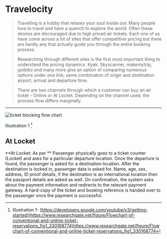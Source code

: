 # Travelocity

> Travelling is a hobby that relaxes your soul inside out. Many people love to travel and have a quench to explore the world. Often these desires are discouraged due to high priced air tickets. Each one of us have come across a lot of sites that offer competitive pricing but there are hardly any that actually guide you through the entire booking process. 
>
> Researching through different sites is the first most important thing to understand the pricing dynamics. Kyak. Skyscanner, makemytrip, goibibo and many more give an option of comparing numerous options under one link; same combination of origin and destination airport, arrival and departure time.  

> There are two channels through which a customer can buy an air ticket – Online or At Locket. Depending on the channel used, the process flow differs marginally. 

----------------------------------------------------------------------------------

![ticket blocking flow chart](https://github.com/mayuri0409/Assignments_iimskills/assets/147300377/04f010b0-b206-4631-a1de-f13bc62e9e78)

Illustration 1 [^1] 
[^1]: Illustration 1- [https://developers.google.com/youtube/v3/getting-started](https://www.researchgate.net/figure/Flowchart-of-conventional-and-online-ticket-reservations_fig1_330168774)https://www.researchgate.net/figure/Flowchart-of-conventional-and-online-ticket-reservations_fig1_330168774

## At Locket

**At Locket: As per **
Passenger physically goes to a ticket counter (Locket) and asks for a particular departure location. Once the departure is found, the passenger is asked for a destination location. After the destination is locked in, passenger data is asked for. Name, age, sex, address, ID proof details, if the destination is an international location then the passport details are asked as well. On confirmation, the system asks about the payment information and redirects to the relevant payment gateway. A hard-copy of the ticket and booking reference is handed over to the passenger once the payment is successful. 

